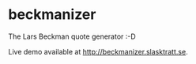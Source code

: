 beckmanizer
===========

The Lars Beckman quote generator :-D

Live demo available at http://beckmanizer.slasktratt.se.
